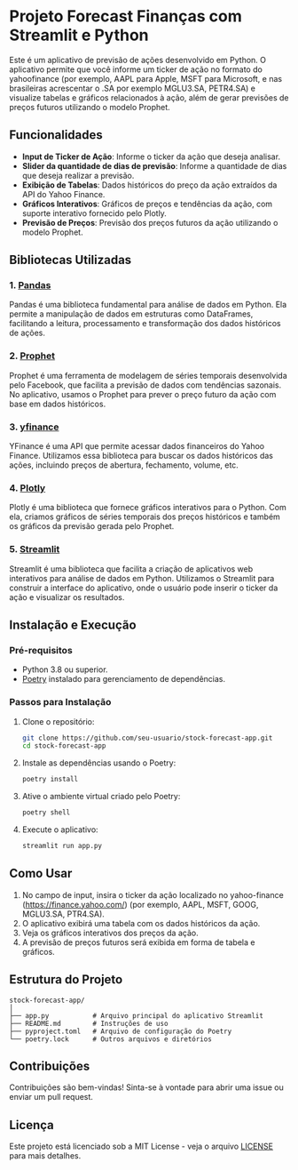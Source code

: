 # Projeto Forecast Finanças com Streamlit e Python

Este é um aplicativo de previsão de ações desenvolvido em Python. O aplicativo permite que você informe um ticker de ação no formato do yahoofinance (por exemplo, AAPL para Apple, MSFT para Microsoft, e nas brasileiras acrescentar o .SA por exemplo MGLU3.SA, PETR4.SA) e visualize tabelas e gráficos relacionados à ação, além de gerar previsões de preços futuros utilizando o modelo Prophet.

## Funcionalidades

- **Input de Ticker de Ação**: Informe o ticker da ação que deseja analisar.
- **Slider da quantidade de dias de previsão**: Informe a quantidade de dias que deseja realizar a previsão.
- **Exibição de Tabelas**: Dados históricos do preço da ação extraídos da API do Yahoo Finance.
- **Gráficos Interativos**: Gráficos de preços e tendências da ação, com suporte interativo fornecido pelo Plotly.
- **Previsão de Preços**: Previsão dos preços futuros da ação utilizando o modelo Prophet.
  
## Bibliotecas Utilizadas

### 1. [Pandas](https://pandas.pydata.org/)
Pandas é uma biblioteca fundamental para análise de dados em Python. Ela permite a manipulação de dados em estruturas como DataFrames, facilitando a leitura, processamento e transformação dos dados históricos de ações.

### 2. [Prophet](https://facebook.github.io/prophet/)
Prophet é uma ferramenta de modelagem de séries temporais desenvolvida pelo Facebook, que facilita a previsão de dados com tendências sazonais. No aplicativo, usamos o Prophet para prever o preço futuro da ação com base em dados históricos.

### 3. [yfinance](https://pypi.org/project/yfinance/)
YFinance é uma API que permite acessar dados financeiros do Yahoo Finance. Utilizamos essa biblioteca para buscar os dados históricos das ações, incluindo preços de abertura, fechamento, volume, etc.

### 4. [Plotly](https://plotly.com/)
Plotly é uma biblioteca que fornece gráficos interativos para o Python. Com ela, criamos gráficos de séries temporais dos preços históricos e também os gráficos da previsão gerada pelo Prophet.

### 5. [Streamlit](https://streamlit.io/)
Streamlit é uma biblioteca que facilita a criação de aplicativos web interativos para análise de dados em Python. Utilizamos o Streamlit para construir a interface do aplicativo, onde o usuário pode inserir o ticker da ação e visualizar os resultados.

## Instalação e Execução

### Pré-requisitos

- Python 3.8 ou superior.
- [Poetry](https://python-poetry.org/) instalado para gerenciamento de dependências.

### Passos para Instalação

1. Clone o repositório:
    ```bash
    git clone https://github.com/seu-usuario/stock-forecast-app.git
    cd stock-forecast-app
    ```

2. Instale as dependências usando o Poetry:
    ```bash
    poetry install
    ```

3. Ative o ambiente virtual criado pelo Poetry:
    ```bash
    poetry shell
    ```

4. Execute o aplicativo:
    ```bash
    streamlit run app.py
    ```

## Como Usar

1. No campo de input, insira o ticker da ação localizado no yahoo-finance (https://finance.yahoo.com/) (por exemplo, AAPL, MSFT, GOOG, MGLU3.SA, PTR4.SA).
2. O aplicativo exibirá uma tabela com os dados históricos da ação.
3. Veja os gráficos interativos dos preços da ação.
4. A previsão de preços futuros será exibida em forma de tabela e gráficos.

## Estrutura do Projeto

```plaintext
stock-forecast-app/
│
├── app.py           # Arquivo principal do aplicativo Streamlit
├── README.md        # Instruções de uso
├── pyproject.toml   # Arquivo de configuração do Poetry
└── poetry.lock      # Outros arquivos e diretórios
```

## Contribuições

Contribuições são bem-vindas! Sinta-se à vontade para abrir uma issue ou enviar um pull request.

## Licença

Este projeto está licenciado sob a MIT License - veja o arquivo [LICENSE](LICENSE) para mais detalhes.
